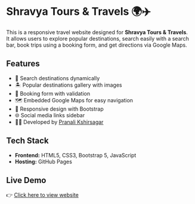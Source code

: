 # Shravya Tours & Travels 🌍✈️

This is a responsive travel website designed for **Shravya Tours & Travels**.  
It allows users to explore popular destinations, search easily with a search bar, book trips using a booking form, and get directions via Google Maps.  

## Features
- 🔎 Search destinations dynamically
- 🏝️ Popular destinations gallery with images
- 📅 Booking form with validation
- 🗺️ Embedded Google Maps for easy navigation
- 📱 Responsive design with Bootstrap
- 🌐 Social media links sidebar
- 👩‍💻 Developed by [Pranali Kshirsagar](https://17pranali.github.io/Pranali-Portfolio/)

## Tech Stack
- **Frontend:** HTML5, CSS3, Bootstrap 5, JavaScript
- **Hosting:** GitHub Pages

## Live Demo
👉 [Click here to view website](https://your-username.github.io/shravyatours/)
